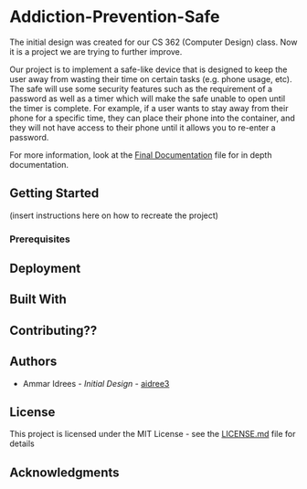 # Addiction-Prevention-Safe
The initial design was created for our CS 362 (Computer Design) class. Now it is a project we are trying to further improve.

Our project is to implement a safe-like device that is designed to keep the user away from wasting their time on certain tasks (e.g. phone usage, etc). The safe will use some security features such as the requirement of a password as well as a timer which will make the safe unable to open until the timer is complete.  For example, if a user wants to stay away from their phone for a specific time, they can place their phone into the container, and they will not have access to their phone until it allows you to re-enter a password.

For more information, look at the [Final Documentation](https://github.com/aidree3/Addiction-Prevention-Safe/blob/master/Milestones/Final%20Project%20Detailed%20Design%20Report%20.pdf) file for in depth documentation.

## Getting Started
(insert instructions here on how to recreate the project)

### Prerequisites

## Deployment

## Built With

## Contributing??

## Authors
- Ammar Idrees - *Initial Design* - [aidree3](https://github.com/aidree3)

## License
This project is licensed under the MIT License - see the [LICENSE.md](https://github.com/aidree3/Addiction-Prevention-Safe/blob/master/LICENSE.md) file for details

## Acknowledgments
